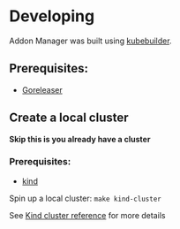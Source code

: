 # Developing

Addon Manager was built using [kubebuilder](https://book.kubebuilder.io/).

## Prerequisites:
* [Goreleaser](https://goreleaser.com/install/)

## Create a local cluster
**Skip this is you already have a cluster**

### Prerequisites:
* [kind](https://kind.sigs.k8s.io/docs/user/quick-start/#installation)

Spin up a local cluster: `make kind-cluster`

See [Kind cluster reference](https://book.kubebuilder.io/reference/kind.html) for more details
